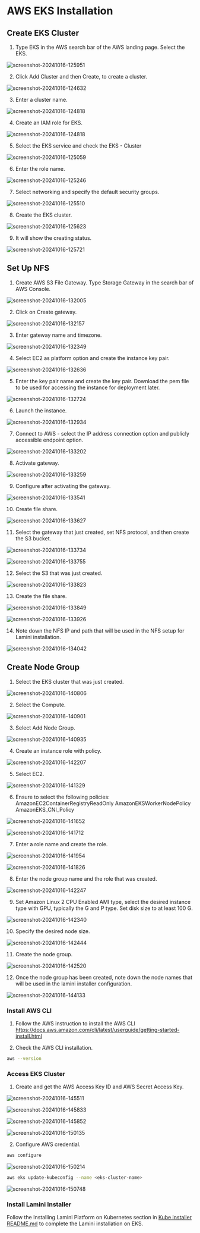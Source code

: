 # AWS EKS Installation

## Create EKS Cluster

1. Type EKS in the AWS search bar of the AWS landing page. Select the EKS.

![screenshot-20241016-125951](https://github-production-user-asset-6210df.s3.amazonaws.com/165714345/377213426-ec974bdc-f3e8-4f7c-968b-089718722ebd.png?X-Amz-Algorithm=AWS4-HMAC-SHA256&X-Amz-Credential=AKIAVCODYLSA53PQK4ZA%2F20241018%2Fus-east-1%2Fs3%2Faws4_request&X-Amz-Date=20241018T192919Z&X-Amz-Expires=300&X-Amz-Signature=18db1123a7de0ac006f70fe6d93b9c7677bb7506d92b00384e8770f85b6f55c3&X-Amz-SignedHeaders=host)

2. Click Add Cluster and then Create, to create a cluster.

![screenshot-20241016-124632](https://github-production-user-asset-6210df.s3.amazonaws.com/165714345/377213778-19d062c2-fef3-4505-99db-8f4bdd50f5e3.png?X-Amz-Algorithm=AWS4-HMAC-SHA256&X-Amz-Credential=AKIAVCODYLSA53PQK4ZA%2F20241018%2Fus-east-1%2Fs3%2Faws4_request&X-Amz-Date=20241018T193407Z&X-Amz-Expires=300&X-Amz-Signature=246e82c0dd5ab7d40721d7fcbb5c2351c559af83db6a64f3bcc5a8516c6fdf60&X-Amz-SignedHeaders=host)

3. Enter a cluster name.

![screenshot-20241016-124818](https://github-production-user-asset-6210df.s3.amazonaws.com/165714345/377213847-87ad2dbf-74ff-4ffe-84f9-b70e4d938ab0.png?X-Amz-Algorithm=AWS4-HMAC-SHA256&X-Amz-Credential=AKIAVCODYLSA53PQK4ZA%2F20241018%2Fus-east-1%2Fs3%2Faws4_request&X-Amz-Date=20241018T195700Z&X-Amz-Expires=300&X-Amz-Signature=7ac1a28c1134ce6e8b4c6fc706191f5e1505e0aaf31ecc1128814bd1927903f2&X-Amz-SignedHeaders=host)

4. Create an IAM role for EKS.

![screenshot-20241016-124818](https://github-production-user-asset-6210df.s3.amazonaws.com/165714345/377213960-80e484e9-6b99-4498-965d-186ddd63b72a.png?X-Amz-Algorithm=AWS4-HMAC-SHA256&X-Amz-Credential=AKIAVCODYLSA53PQK4ZA%2F20241018%2Fus-east-1%2Fs3%2Faws4_request&X-Amz-Date=20241018T195730Z&X-Amz-Expires=300&X-Amz-Signature=6f39f819d054ffe4c58ae7fe7c6120feb58a6d393458ae7e39b547242e109102&X-Amz-SignedHeaders=host)

5. Select the EKS service and check the EKS - Cluster

![screenshot-20241016-125059](https://github-production-user-asset-6210df.s3.amazonaws.com/165714345/377214367-d4f6b638-4fc7-47f0-994c-ed6d62d0c935.png?X-Amz-Algorithm=AWS4-HMAC-SHA256&X-Amz-Credential=AKIAVCODYLSA53PQK4ZA%2F20241018%2Fus-east-1%2Fs3%2Faws4_request&X-Amz-Date=20241018T195748Z&X-Amz-Expires=300&X-Amz-Signature=025d30e7df79891058c79be208d928f08963560fc144884eb89e7480dd7d6062&X-Amz-SignedHeaders=host)

6. Enter the role name.

![screenshot-20241016-125246](https://github-production-user-asset-6210df.s3.amazonaws.com/165714345/377214681-d51fe3cb-191c-46bd-9821-d0bb2df793cd.png?X-Amz-Algorithm=AWS4-HMAC-SHA256&X-Amz-Credential=AKIAVCODYLSA53PQK4ZA%2F20241018%2Fus-east-1%2Fs3%2Faws4_request&X-Amz-Date=20241018T195821Z&X-Amz-Expires=300&X-Amz-Signature=23ac5ea7f49530bc9882e313217dbcd8d6bfe8fdf1c0e9e47ecd8bc32eac929f&X-Amz-SignedHeaders=host)

7. Select networking and specify the default security groups.

![screenshot-20241016-125510](https://github-production-user-asset-6210df.s3.amazonaws.com/165714345/377215057-e3ffc9bf-8775-4fe4-a315-cb3bc8cc5507.png?X-Amz-Algorithm=AWS4-HMAC-SHA256&X-Amz-Credential=AKIAVCODYLSA53PQK4ZA%2F20241018%2Fus-east-1%2Fs3%2Faws4_request&X-Amz-Date=20241018T195921Z&X-Amz-Expires=300&X-Amz-Signature=e12ed090f937f392d9104cbd1796d904f4da553130ae52fb1eb61a7cfff66f71&X-Amz-SignedHeaders=host)

8. Create the EKS cluster.

![screenshot-20241016-125623](https://github-production-user-asset-6210df.s3.amazonaws.com/165714345/377215267-e750d751-a8ed-4367-8581-cc97f39b790b.png?X-Amz-Algorithm=AWS4-HMAC-SHA256&X-Amz-Credential=AKIAVCODYLSA53PQK4ZA%2F20241018%2Fus-east-1%2Fs3%2Faws4_request&X-Amz-Date=20241018T195934Z&X-Amz-Expires=300&X-Amz-Signature=5b2b0997b95f8e389c89e149c33b8b86893d6ee9a75c3c7737c47b1543755184&X-Amz-SignedHeaders=host)

9. It will show the creating status.

![screenshot-20241016-125721](https://github-production-user-asset-6210df.s3.amazonaws.com/165714345/377215363-d0ad2c7b-d3ac-4855-b794-e261d474410c.png?X-Amz-Algorithm=AWS4-HMAC-SHA256&X-Amz-Credential=AKIAVCODYLSA53PQK4ZA%2F20241018%2Fus-east-1%2Fs3%2Faws4_request&X-Amz-Date=20241018T195952Z&X-Amz-Expires=300&X-Amz-Signature=46e3fb24e5810a304fce89d75706b295a9957262262f6ebeb60a7a7e5496d524&X-Amz-SignedHeaders=host)

## Set Up NFS

1. Create AWS S3 File Gateway. Type Storage Gateway in the search bar of AWS Console.

![screenshot-20241016-132005](https://github-production-user-asset-6210df.s3.amazonaws.com/165714345/377225543-ddc87ddf-2ed4-4477-bd3b-9d098f2e9305.png?X-Amz-Algorithm=AWS4-HMAC-SHA256&X-Amz-Credential=AKIAVCODYLSA53PQK4ZA%2F20241018%2Fus-east-1%2Fs3%2Faws4_request&X-Amz-Date=20241018T200917Z&X-Amz-Expires=300&X-Amz-Signature=cc1a9ba7fa1449e2fbe43a9946ec33be95cb809fd8ec56f7b9cf3189cdb733ae&X-Amz-SignedHeaders=host)

2. Click on Create gateway.

![screenshot-20241016-132157](https://github-production-user-asset-6210df.s3.amazonaws.com/165714345/377225925-0524d580-6bda-4ae2-8de3-afd25edd3fde.png?X-Amz-Algorithm=AWS4-HMAC-SHA256&X-Amz-Credential=AKIAVCODYLSA53PQK4ZA%2F20241018%2Fus-east-1%2Fs3%2Faws4_request&X-Amz-Date=20241018T201329Z&X-Amz-Expires=300&X-Amz-Signature=4ce1828b17e54a7ef8db632f2ab337fb4dabefc255f3109b806399913c741b99&X-Amz-SignedHeaders=host)

3. Enter gateway name and timezone.

![screenshot-20241016-132349](https://github-production-user-asset-6210df.s3.amazonaws.com/165714345/377226031-e8066704-62ff-445e-8676-909a4e7c7504.png?X-Amz-Algorithm=AWS4-HMAC-SHA256&X-Amz-Credential=AKIAVCODYLSA53PQK4ZA%2F20241018%2Fus-east-1%2Fs3%2Faws4_request&X-Amz-Date=20241018T201349Z&X-Amz-Expires=300&X-Amz-Signature=78b583272fce34b18bcd342336ae6ea6088cd09a88911ce266426ecc69963538&X-Amz-SignedHeaders=host)

4. Select EC2 as platform option and create the instance key pair.

![screenshot-20241016-132636](https://github-production-user-asset-6210df.s3.amazonaws.com/165714345/377226254-1a1df9ca-63d1-4a31-a7c4-4e9766f261db.png?X-Amz-Algorithm=AWS4-HMAC-SHA256&X-Amz-Credential=AKIAVCODYLSA53PQK4ZA%2F20241018%2Fus-east-1%2Fs3%2Faws4_request&X-Amz-Date=20241018T201404Z&X-Amz-Expires=300&X-Amz-Signature=e9ec87f9401eaa25f720e7b96b6875e9df738797770ea19859a1567f3ae2d613&X-Amz-SignedHeaders=host)

5. Enter the key pair name and create the key pair. Download the pem file to be used for accessing the instance for deployment later.

![screenshot-20241016-132724](https://github-production-user-asset-6210df.s3.amazonaws.com/165714345/377226496-eb7e04ba-dc58-4e97-b091-5f22af47d42e.png?X-Amz-Algorithm=AWS4-HMAC-SHA256&X-Amz-Credential=AKIAVCODYLSA53PQK4ZA%2F20241018%2Fus-east-1%2Fs3%2Faws4_request&X-Amz-Date=20241018T201417Z&X-Amz-Expires=300&X-Amz-Signature=b89515dcf07d55e756bd7f380a9ee1db5511c45ffbb6c46ffa9750bf2efed2ab&X-Amz-SignedHeaders=host)

6. Launch the instance.

![screenshot-20241016-132934](https://github-production-user-asset-6210df.s3.amazonaws.com/165714345/377226668-d807e543-92f0-4e64-879b-3b6e26eec188.png?X-Amz-Algorithm=AWS4-HMAC-SHA256&X-Amz-Credential=AKIAVCODYLSA53PQK4ZA%2F20241018%2Fus-east-1%2Fs3%2Faws4_request&X-Amz-Date=20241018T201444Z&X-Amz-Expires=300&X-Amz-Signature=5f053fc5b03827839e4980003b3d87b37579a9d7e32cb414c83499a51bde4cd2&X-Amz-SignedHeaders=host)

7. Connect to AWS - select the IP address connection option and publicly accessible endpoint option.

![screenshot-20241016-133202](https://github-production-user-asset-6210df.s3.amazonaws.com/165714345/377227290-b99d88e3-ccb9-4963-a4d7-2b4e0ab0d548.png?X-Amz-Algorithm=AWS4-HMAC-SHA256&X-Amz-Credential=AKIAVCODYLSA53PQK4ZA%2F20241018%2Fus-east-1%2Fs3%2Faws4_request&X-Amz-Date=20241018T201520Z&X-Amz-Expires=300&X-Amz-Signature=57b32703800536d73af00ff292234856a7a09e4049627e620761ad883694ea23&X-Amz-SignedHeaders=host)

8. Activate gateway.

![screenshot-20241016-133259](https://github-production-user-asset-6210df.s3.amazonaws.com/165714345/377227407-c04176fb-fa26-426a-87d5-4f6fe3de26a5.png?X-Amz-Algorithm=AWS4-HMAC-SHA256&X-Amz-Credential=AKIAVCODYLSA53PQK4ZA%2F20241018%2Fus-east-1%2Fs3%2Faws4_request&X-Amz-Date=20241018T200504Z&X-Amz-Expires=300&X-Amz-Signature=502fad140c342c1e9989367b82d9a9108c38dc2cd2338943119f20f59c268f7a&X-Amz-SignedHeaders=host)

9. Configure after activating the gateway.

![screenshot-20241016-133541](https://github-production-user-asset-6210df.s3.amazonaws.com/165714345/377227894-e80fc075-31bc-48b8-83c9-f00b9488df7c.png?X-Amz-Algorithm=AWS4-HMAC-SHA256&X-Amz-Credential=AKIAVCODYLSA53PQK4ZA%2F20241018%2Fus-east-1%2Fs3%2Faws4_request&X-Amz-Date=20241018T200524Z&X-Amz-Expires=300&X-Amz-Signature=56ff1afb125e7d51887fa70d1912cfe82107c19dd657083602fe04abf9ea1eaf&X-Amz-SignedHeaders=host)

10. Create file share.

![screenshot-20241016-133627](https://github-production-user-asset-6210df.s3.amazonaws.com/165714345/377228009-14081deb-ca27-4f63-bb77-7083d6bd7b95.png?X-Amz-Algorithm=AWS4-HMAC-SHA256&X-Amz-Credential=AKIAVCODYLSA53PQK4ZA%2F20241018%2Fus-east-1%2Fs3%2Faws4_request&X-Amz-Date=20241018T200621Z&X-Amz-Expires=300&X-Amz-Signature=2af3e879c83e259162905cdfe3e8cd5a83e0818dcf1174fbebaffaa37b12eff3&X-Amz-SignedHeaders=host)

11. Select the gateway that just created, set NFS protocol, and then create the S3 bucket.

![screenshot-20241016-133734](https://github-production-user-asset-6210df.s3.amazonaws.com/165714345/377228341-0847d42c-3d95-4b62-8965-1e1563a4f305.png?X-Amz-Algorithm=AWS4-HMAC-SHA256&X-Amz-Credential=AKIAVCODYLSA53PQK4ZA%2F20241018%2Fus-east-1%2Fs3%2Faws4_request&X-Amz-Date=20241018T200639Z&X-Amz-Expires=300&X-Amz-Signature=560c1f48fe6da727afaf81abebb587204a53bee4b2a9f87246477d5c3157d918&X-Amz-SignedHeaders=host)

![screenshot-20241016-133755](https://github-production-user-asset-6210df.s3.amazonaws.com/165714345/377228434-f1dd14f5-5909-409c-a3d2-4bc9c42fa526.png?X-Amz-Algorithm=AWS4-HMAC-SHA256&X-Amz-Credential=AKIAVCODYLSA53PQK4ZA%2F20241018%2Fus-east-1%2Fs3%2Faws4_request&X-Amz-Date=20241018T200652Z&X-Amz-Expires=300&X-Amz-Signature=bfb6ad39f002261b3a38a2dde5769188ec6b97c74acefe9d563d357a31968092&X-Amz-SignedHeaders=host)

12. Select the S3 that was just created.

![screenshot-20241016-133823](https://github-production-user-asset-6210df.s3.amazonaws.com/165714345/377228661-964d89ff-e7fc-4f02-8631-1ffb928c35f6.png?X-Amz-Algorithm=AWS4-HMAC-SHA256&X-Amz-Credential=AKIAVCODYLSA53PQK4ZA%2F20241018%2Fus-east-1%2Fs3%2Faws4_request&X-Amz-Date=20241018T200712Z&X-Amz-Expires=300&X-Amz-Signature=50ec0172290da4f954877686e194329f15f452646ffe4c2920a2c992b033a1c8&X-Amz-SignedHeaders=host)

13. Create the file share.

![screenshot-20241016-133849](https://github-production-user-asset-6210df.s3.amazonaws.com/165714345/377228852-8b196ec7-e9f1-4baa-9584-fcc46d63cb8f.png?X-Amz-Algorithm=AWS4-HMAC-SHA256&X-Amz-Credential=AKIAVCODYLSA53PQK4ZA%2F20241018%2Fus-east-1%2Fs3%2Faws4_request&X-Amz-Date=20241018T200728Z&X-Amz-Expires=300&X-Amz-Signature=ad2b7386a57b7ae67dcd374dc33df3ceb41d8f81760c3c046a5de53c561f922a&X-Amz-SignedHeaders=host)

![screenshot-20241016-133926](https://github-production-user-asset-6210df.s3.amazonaws.com/165714345/377228960-6fef6ec3-f368-444f-ab1b-6693abcf4dff.png?X-Amz-Algorithm=AWS4-HMAC-SHA256&X-Amz-Credential=AKIAVCODYLSA53PQK4ZA%2F20241018%2Fus-east-1%2Fs3%2Faws4_request&X-Amz-Date=20241018T200742Z&X-Amz-Expires=300&X-Amz-Signature=2a0d699f8f6abb978ed42247ad21c5cdbfc33af9a7888028086a1e3613a6d2db&X-Amz-SignedHeaders=host)

14. Note down the NFS IP and path that will be used in the NFS setup for Lamini installation.

![screenshot-20241016-134042](https://github-production-user-asset-6210df.s3.amazonaws.com/165714345/377229914-b6f3fb02-f855-47e6-88ef-4cbdfc4a251a.png?X-Amz-Algorithm=AWS4-HMAC-SHA256&X-Amz-Credential=AKIAVCODYLSA53PQK4ZA%2F20241018%2Fus-east-1%2Fs3%2Faws4_request&X-Amz-Date=20241018T200800Z&X-Amz-Expires=300&X-Amz-Signature=292a2158315d112e0c2f628f56cc0acb6d226575805473ff04963e56b720e53e&X-Amz-SignedHeaders=host)

## Create Node Group

1. Select the EKS cluster that was just created.

![screenshot-20241016-140806](https://github-production-user-asset-6210df.s3.amazonaws.com/165714345/377239274-1353b041-0808-40f0-80bb-cb578f892235.png?X-Amz-Algorithm=AWS4-HMAC-SHA256&X-Amz-Credential=AKIAVCODYLSA53PQK4ZA%2F20241018%2Fus-east-1%2Fs3%2Faws4_request&X-Amz-Date=20241018T195011Z&X-Amz-Expires=300&X-Amz-Signature=37c6ada903ea82d1c563167c06811032551e8710b0fb9a4c070a517b83dba450&X-Amz-SignedHeaders=host)

2. Select the Compute.

![screenshot-20241016-140901](https://github-production-user-asset-6210df.s3.amazonaws.com/165714345/377239368-17e66bd9-7fe9-48da-816a-774eaea90fb6.png?X-Amz-Algorithm=AWS4-HMAC-SHA256&X-Amz-Credential=AKIAVCODYLSA53PQK4ZA%2F20241018%2Fus-east-1%2Fs3%2Faws4_request&X-Amz-Date=20241018T195023Z&X-Amz-Expires=300&X-Amz-Signature=1fb30835c4bec4999116cc4f400c4ad5a03c281b63c63600bec28093855e520b&X-Amz-SignedHeaders=host)

3. Select Add Node Group.

![screenshot-20241016-140935](https://github-production-user-asset-6210df.s3.amazonaws.com/165714345/377239450-d2f4de58-01b1-40e9-bc88-3c67c2edca29.png?X-Amz-Algorithm=AWS4-HMAC-SHA256&X-Amz-Credential=AKIAVCODYLSA53PQK4ZA%2F20241018%2Fus-east-1%2Fs3%2Faws4_request&X-Amz-Date=20241018T195029Z&X-Amz-Expires=300&X-Amz-Signature=29a7000a781cfc2950aebbd3fe33bd56853313a1cdf94a9b436e3292469793ee&X-Amz-SignedHeaders=host)

4. Create an instance role with policy.

![screenshot-20241016-142207](https://github-production-user-asset-6210df.s3.amazonaws.com/165714345/377239527-56e3f77a-5fa1-41c8-bef5-2fbcb6f9031d.png?X-Amz-Algorithm=AWS4-HMAC-SHA256&X-Amz-Credential=AKIAVCODYLSA53PQK4ZA%2F20241018%2Fus-east-1%2Fs3%2Faws4_request&X-Amz-Date=20241018T195036Z&X-Amz-Expires=300&X-Amz-Signature=b2dc0f8ad6c68435d16bb5a523c72ebe979cefbfcfa913245777971a82f50047&X-Amz-SignedHeaders=host)

5. Select EC2.

![screenshot-20241016-141329](https://github-production-user-asset-6210df.s3.amazonaws.com/165714345/377239675-e34659a7-dbca-41d5-9cc6-5dd9cc7127e8.png?X-Amz-Algorithm=AWS4-HMAC-SHA256&X-Amz-Credential=AKIAVCODYLSA53PQK4ZA%2F20241018%2Fus-east-1%2Fs3%2Faws4_request&X-Amz-Date=20241018T195044Z&X-Amz-Expires=300&X-Amz-Signature=844b219daa99001c451422b91c9c4b5cd96bcca2895aa86a1b429b16f2f44318&X-Amz-SignedHeaders=host)

6. Ensure to select the following policies:
AmazonEC2ContainerRegistryReadOnly
AmazonEKSWorkerNodePolicy
AmazonEKS_CNI_Policy

![screenshot-20241016-141652](https://github-production-user-asset-6210df.s3.amazonaws.com/165714345/377239707-4df48597-3db1-4510-8033-ac25450ad6d1.png?X-Amz-Algorithm=AWS4-HMAC-SHA256&X-Amz-Credential=AKIAVCODYLSA53PQK4ZA%2F20241018%2Fus-east-1%2Fs3%2Faws4_request&X-Amz-Date=20241018T195053Z&X-Amz-Expires=300&X-Amz-Signature=b5fde848f8dc22039fb15e46ce523431ec173424463ea864c7e802723bf3ba45&X-Amz-SignedHeaders=host)

![screenshot-20241016-141712](https://github-production-user-asset-6210df.s3.amazonaws.com/165714345/377239766-21f270c4-0e8b-41e5-909c-fb4aae8de94d.png?X-Amz-Algorithm=AWS4-HMAC-SHA256&X-Amz-Credential=AKIAVCODYLSA53PQK4ZA%2F20241018%2Fus-east-1%2Fs3%2Faws4_request&X-Amz-Date=20241018T195059Z&X-Amz-Expires=300&X-Amz-Signature=ad1b2fc849accfa3b8a46e0cb9d924e4612384aec27853fda77f78a66010c738&X-Amz-SignedHeaders=host)

7. Enter a role name and create the role.

![screenshot-20241016-141954](https://github-production-user-asset-6210df.s3.amazonaws.com/165714345/377240168-a3a4d04c-383d-4ff3-8e1c-4a2c71161ae9.png?X-Amz-Algorithm=AWS4-HMAC-SHA256&X-Amz-Credential=AKIAVCODYLSA53PQK4ZA%2F20241018%2Fus-east-1%2Fs3%2Faws4_request&X-Amz-Date=20241018T195105Z&X-Amz-Expires=300&X-Amz-Signature=bd9081c04bc4a662720b6ab2c4a5bbd94fbabc117b6ea8d919e3af9bdd8192d3&X-Amz-SignedHeaders=host)

![screenshot-20241016-141826](https://github-production-user-asset-6210df.s3.amazonaws.com/165714345/377240120-9484f741-14de-475f-a672-578dc9594d17.png?X-Amz-Algorithm=AWS4-HMAC-SHA256&X-Amz-Credential=AKIAVCODYLSA53PQK4ZA%2F20241018%2Fus-east-1%2Fs3%2Faws4_request&X-Amz-Date=20241018T195119Z&X-Amz-Expires=300&X-Amz-Signature=7aedadaa22aaa7f9cb47540263307e66fb558eca161791535874a64b3b44403f&X-Amz-SignedHeaders=host)

8. Enter the node group name and the role that was created.

![screenshot-20241016-142247](https://github-production-user-asset-6210df.s3.amazonaws.com/165714345/377240241-fd3adda8-c104-4f7e-a936-9a908966e5a5.png?X-Amz-Algorithm=AWS4-HMAC-SHA256&X-Amz-Credential=AKIAVCODYLSA53PQK4ZA%2F20241018%2Fus-east-1%2Fs3%2Faws4_request&X-Amz-Date=20241018T195127Z&X-Amz-Expires=300&X-Amz-Signature=46ebb570b153bf82f7a4012e6a3386c68e624700fa37cb6aa8dfb382d76bcd27&X-Amz-SignedHeaders=host)

9. Set Amazon Linux 2 CPU Enabled AMI type, select the desired instance type with GPU, typically the G and P type. Set disk size to at least 100 G.

![screenshot-20241016-142340](https://github-production-user-asset-6210df.s3.amazonaws.com/165714345/377240739-e4acb36c-61c6-41b2-9c8d-cc052ea4fa61.png?X-Amz-Algorithm=AWS4-HMAC-SHA256&X-Amz-Credential=AKIAVCODYLSA53PQK4ZA%2F20241018%2Fus-east-1%2Fs3%2Faws4_request&X-Amz-Date=20241018T195134Z&X-Amz-Expires=300&X-Amz-Signature=81d810e52d7bb265c47d82eae7985b5cb47819247a74673e180107365edbd321&X-Amz-SignedHeaders=host)

10. Specify the desired node size.

![screenshot-20241016-142444](https://github-production-user-asset-6210df.s3.amazonaws.com/165714345/377240799-e9016a5f-b5f9-4e35-9bf2-98ad2ec93468.png?X-Amz-Algorithm=AWS4-HMAC-SHA256&X-Amz-Credential=AKIAVCODYLSA53PQK4ZA%2F20241018%2Fus-east-1%2Fs3%2Faws4_request&X-Amz-Date=20241018T195140Z&X-Amz-Expires=300&X-Amz-Signature=e3b6770eb6a6b208382f3bb65053a1349eee0247ae1fadd18b6ecdf04708f684&X-Amz-SignedHeaders=host)

11. Create the node group.

![screenshot-20241016-142520](https://github-production-user-asset-6210df.s3.amazonaws.com/165714345/377240895-4ec322e9-0f16-460a-a8c4-ac7908f6246d.png?X-Amz-Algorithm=AWS4-HMAC-SHA256&X-Amz-Credential=AKIAVCODYLSA53PQK4ZA%2F20241018%2Fus-east-1%2Fs3%2Faws4_request&X-Amz-Date=20241018T195148Z&X-Amz-Expires=300&X-Amz-Signature=4555eb4667dd8282cff8aa092070a4737841af593f7a922fe69bf33dce185347&X-Amz-SignedHeaders=host)

12. Once the node group has been created, note down the node names that will be used in the lamini installer configuration.

![screenshot-20241016-144133](https://github-production-user-asset-6210df.s3.amazonaws.com/165714345/377241398-184c4751-3a92-4638-a57b-facc2fee6980.png?X-Amz-Algorithm=AWS4-HMAC-SHA256&X-Amz-Credential=AKIAVCODYLSA53PQK4ZA%2F20241018%2Fus-east-1%2Fs3%2Faws4_request&X-Amz-Date=20241018T195205Z&X-Amz-Expires=300&X-Amz-Signature=fcd4a1f4709d648a0a5f8fd723e0dc2144269b240331fcc2f7102d0728ca0432&X-Amz-SignedHeaders=host)

### Install AWS CLI

1. Follow the AWS instruction to install the AWS CLI
https://docs.aws.amazon.com/cli/latest/userguide/getting-started-install.html

2. Check the AWS CLI installation.

```bash
aws --version
```

### Access EKS Cluster

1. Create and get the AWS Access Key ID and AWS Secret Access Key.

![screenshot-20241016-145511](https://github-production-user-asset-6210df.s3.amazonaws.com/165714345/377246459-725860fb-63ea-4704-b4e3-27fcc3e8435d.png?X-Amz-Algorithm=AWS4-HMAC-SHA256&X-Amz-Credential=AKIAVCODYLSA53PQK4ZA%2F20241018%2Fus-east-1%2Fs3%2Faws4_request&X-Amz-Date=20241018T195228Z&X-Amz-Expires=300&X-Amz-Signature=f73476ef0ce7657e19c037227e08acc1452d7c9032e7f1468593270ff0dd839c&X-Amz-SignedHeaders=host)

![screenshot-20241016-145833](https://github-production-user-asset-6210df.s3.amazonaws.com/165714345/377246483-fafd8625-6466-448f-987f-22c61e5d168c.png?X-Amz-Algorithm=AWS4-HMAC-SHA256&X-Amz-Credential=AKIAVCODYLSA53PQK4ZA%2F20241018%2Fus-east-1%2Fs3%2Faws4_request&X-Amz-Date=20241018T195236Z&X-Amz-Expires=300&X-Amz-Signature=9d9d1c952bb03b2ab868cda89d7e4781f002127f5372aaebaa4056574654dc30&X-Amz-SignedHeaders=host)

![screenshot-20241016-145852](https://github-production-user-asset-6210df.s3.amazonaws.com/165714345/377246561-e93ab366-69f3-4bd3-b239-c5353e128cab.png?X-Amz-Algorithm=AWS4-HMAC-SHA256&X-Amz-Credential=AKIAVCODYLSA53PQK4ZA%2F20241018%2Fus-east-1%2Fs3%2Faws4_request&X-Amz-Date=20241018T195242Z&X-Amz-Expires=300&X-Amz-Signature=55cf2cc46c3a51126ad51add1af2d64098c5006737944fa9520ec0d475bb17ab&X-Amz-SignedHeaders=host)

![screenshot-20241016-150135](https://github-production-user-asset-6210df.s3.amazonaws.com/165714345/377246651-3fd14b3b-bdab-4696-88e5-76281119e51e.png?X-Amz-Algorithm=AWS4-HMAC-SHA256&X-Amz-Credential=AKIAVCODYLSA53PQK4ZA%2F20241018%2Fus-east-1%2Fs3%2Faws4_request&X-Amz-Date=20241018T195247Z&X-Amz-Expires=300&X-Amz-Signature=c3f77802d50df95a74f1b2dd6df72738c832f5d09b88e4da97b475b4983baf97&X-Amz-SignedHeaders=host)


2. Configure AWS credential.

```bash
aws configure
```

![screenshot-20241016-150214](https://github-production-user-asset-6210df.s3.amazonaws.com/165714345/377246693-e76d18f3-8156-4af2-a9bd-122b4eff8bd5.png?X-Amz-Algorithm=AWS4-HMAC-SHA256&X-Amz-Credential=AKIAVCODYLSA53PQK4ZA%2F20241018%2Fus-east-1%2Fs3%2Faws4_request&X-Amz-Date=20241018T195254Z&X-Amz-Expires=300&X-Amz-Signature=1eaed2b5a02b31b0bfc2f27453b8a9b5fa4ec604884854a4b0d3427057a35036&X-Amz-SignedHeaders=host)

```bash
aws eks update-kubeconfig --name <eks-cluster-name>
```

![screenshot-20241016-150748](https://github-production-user-asset-6210df.s3.amazonaws.com/165714345/377246800-09dc7a4f-2f42-4869-8424-8539ce0a25e6.png?X-Amz-Algorithm=AWS4-HMAC-SHA256&X-Amz-Credential=AKIAVCODYLSA53PQK4ZA%2F20241018%2Fus-east-1%2Fs3%2Faws4_request&X-Amz-Date=20241018T195302Z&X-Amz-Expires=300&X-Amz-Signature=5cea9c02e3b521f9250f2732fee687bee89c8d5038d8953ccc2893d27b015ff4&X-Amz-SignedHeaders=host)

### Install Lamini Installer

Follow the Installing Lamini Platform on Kubernetes section in [Kube installer README.md](https://github.com/lamini-ai/lamini-platform/blob/main/deployments/kube-installer/README.md) to complete the Lamini installation on EKS.
